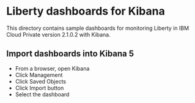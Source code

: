 # Liberty dashboards for Kibana
This directory contains sample dashboards for monitoring Liberty in IBM Cloud Private version 2.1.0.2 with Kibana.

## Import dashboards into Kibana 5

- From a browser, open Kibana
- Click Management
- Click Saved Objects 
- Click Import button
- Select the dashboard


